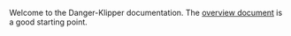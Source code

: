 Welcome to the Danger-Klipper documentation. The
[overview document](Overview.md) is a good starting point.
